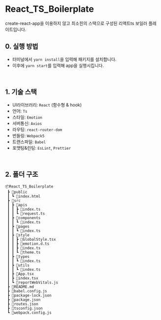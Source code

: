 # React_TS_Boilerplate

create-react-app을 이용하지 않고 최소힌의 스택으로 구성된 리액트ts 보일러 플레이트입니다. 

## 0. 실행 방법
- 터미널에서 `yarn install`을 입력해 패키지를 설치합니다.
- 이후에 `yarn start`를 입력해 app을 실행시킵니다.

</br>

## 1. 기술 스택

- UI라이브러리: `React` (함수형 & hook)
- 언어: `Ts`
- 스타일: `Emotion`
- 서버통신: `Axios`
- 라우팅: `react-router-dom`
- 번들링: `Webpack5`
- 트랜스파일: `Babel`
- 포맷팅&린팅: `EsLint`, `Prettier`

</br>

## 2. 폴더 구조

```
📦React_TS_Boilerplate
 ┣ 📂public
 ┃ ┗ 📜index.html
 ┣ 📂src
 ┃ ┣ 📂apis
 ┃ ┃ ┣ 📜index.ts
 ┃ ┃ ┗ 📜request.ts
 ┃ ┣ 📂components
 ┃ ┃ ┗ 📜index.ts
 ┃ ┣ 📂pages
 ┃ ┃ ┗ 📜index.ts
 ┃ ┣ 📂style
 ┃ ┃ ┣ 📜GlobalStyle.tsx
 ┃ ┃ ┣ 📜emotion.d.ts
 ┃ ┃ ┣ 📜index.ts
 ┃ ┃ ┗ 📜theme.ts
 ┃ ┣ 📂types
 ┃ ┃ ┗ 📜index.ts
 ┃ ┣ 📂utils
 ┃ ┃ ┗ 📜index.ts
 ┃ ┣ 📜App.tsx
 ┃ ┣ 📜index.tsx
 ┃ ┗ 📜reportWebVitals.js
 ┣ 📜README.md
 ┣ 📜babel.config.js
 ┣ 📜package-lock.json
 ┣ 📜package.json
 ┣ 📜routes.json
 ┣ 📜tsconfig.json
 ┗ 📜webpack.config.js
 ```
